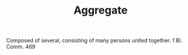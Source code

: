 ---
title: Aggregate
letter: A
permalink: "/definitions/aggregate.html"
body: Composed of several; consisting of many persons united together. 1 Bl. Comm.
  469
published_at: '2018-07-07'
source: Black's Law Dictionary
layout: post
---